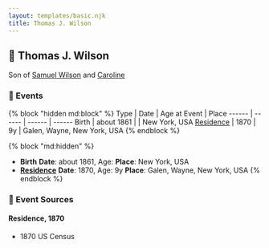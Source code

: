 ```yaml
---
layout: templates/basic.njk
title: Thomas J. Wilson
---
```

## 🔵 Thomas J. Wilson

Son of [Samuel Wilson](/people/2/26563376) and [Caroline ](/people/4/42501514)

### 📆 Events

{% block "hidden md:block" %}
Type | Date | Age at Event | Place
------ | ------ | ------ | ------
Birth | about 1861 |  | New York, USA
[Residence](#event-event-0) | 1870 | 9y | Galen, Wayne, New York, USA
{% endblock %}

{% block "md:hidden" %}
- **Birth**
**Date**: about 1861, Age:
**Place**: New York, USA
- **[Residence](#event-event-0)**
**Date**: 1870, Age: 9y
**Place**: Galen, Wayne, New York, USA
{% endblock %}

### 📰 Event Sources

#### <a id="event-event-0"></a> Residence, 1870
* 1870 US Census
